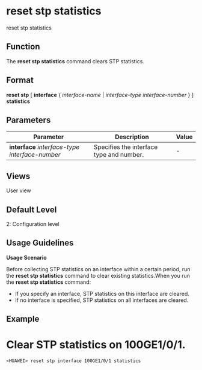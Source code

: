 reset stp statistics
====================

reset stp statistics

Function
--------



The **reset stp statistics** command clears STP statistics.




Format
------

**reset stp** [ **interface** { *interface-name* | *interface-type* *interface-number* } ] **statistics**


Parameters
----------

| Parameter | Description | Value |
| --- | --- | --- |
| **interface** *interface-type* *interface-number* | Specifies the interface type and number. | - |



Views
-----

User view


Default Level
-------------

2: Configuration level


Usage Guidelines
----------------

**Usage Scenario**

Before collecting STP statistics on an interface within a certain period, run the **reset stp statistics** command to clear existing statistics.When you run the **reset stp statistics** command:

* If you specify an interface, STP statistics on this interface are cleared.
* If no interface is specified, STP statistics on all interfaces are cleared.


Example
-------

# Clear STP statistics on 100GE1/0/1.
```
<HUAWEI> reset stp interface 100GE1/0/1 statistics

```